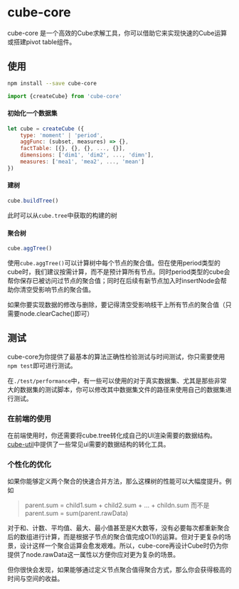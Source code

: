 # cube-core
cube-core 是一个高效的Cube求解工具，你可以借助它来实现快速的Cube运算或搭建pivot table组件。

## 使用

```bash
npm install --save cube-core
```

```js
import {createCube} from 'cube-core'
```

#### 初始化一个数据集
```js
let cube = createCube ({
    type: 'moment' | 'period',
    aggFunc: (subset, measures) => {},
    factTable: [{}, {}, {}, ..., {}],
    dimensions: ['dim1', 'dim2', ..., 'dimn'],
    measures: ['mea1', 'mea2', ..., 'mean']
})
```

#### 建树
```js
cube.buildTree()
```

此时可以从`cube.tree`中获取的构建的树

#### 聚合树
```js
cube.aggTree()
```

使用`cube.aggTree()`可以计算树中每个节点的聚合值。但在使用period类型的cube时，我们建议按需计算，而不是预计算所有节点。同时period类型的cube会帮你保存已被访问过节点的聚合值；同时在后续有新节点加入时insertNode会帮助你清空受影响节点的聚合值。

如果你要实现数据的修改与删除，要记得清空受影响枝干上所有节点的聚合值（只需要node.clearCache()即可）

## 测试
cube-core为你提供了最基本的算法正确性检验测试与时间测试，你只需要使用`npm test`即可进行测试。

在`./test/performance`中，有一些可以使用的对于真实数据集、尤其是那些非常大的数据集的测试脚本，你可以修改其中数据集文件的路径来使用自己的数据集进行测试。

### 在前端的使用
在前端使用时，你还需要将cube.tree转化成自己的UI渲染需要的数据结构。[cube-util]()中提供了一些常见ui需要的数据结构的转化工具。

### 个性化的优化

如果你能够定义两个聚合的快速合并方法，那么这棵树的性能可以大幅度提升。例如
> parent.sum = child1.sum + child2.sum + ... + childn.sum
> 而不是 parent.sum = sum(parent.rawData)

对于和、计数、平均值、最大、最小值甚至是K大数等，没有必要每次都重新聚合后的数组进行计算，而是根据子节点的聚合值完成O(1)的运算。但对于更复杂的场景，设计这样一个聚合运算会愈发艰难。所以，cube-core再设计Cube时仍为你提供了node.rawData这一属性以方便你应对更为复杂的场景。

但你很快会发现，如果能够通过定义节点聚合值得聚合方式，那么你会获得极高的时间与空间的收益。

